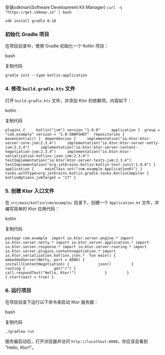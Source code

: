 安装sdkman(Software Development Kit Manager)
`curl -s "https://get.sdkman.io" | bash`

```
sdk install gradle 8.10
```
### 初始化 Gradle 项目

在项目目录中，使用 Gradle 初始化一个 Kotlin 项目：

bash

复制代码

`gradle init --type kotlin-application`

### 4. 修改 `build.gradle.kts` 文件

打开 `build.gradle.kts` 文件，并添加 Ktor 的依赖项。内容如下：

kotlin

复制代码

`plugins {     kotlin("jvm") version "1.9.0"     application }  group = "com.example" version = "1.0-SNAPSHOT"  repositories {     mavenCentral() }  dependencies {     implementation("io.ktor:ktor-server-core-jvm:2.3.4")     implementation("io.ktor:ktor-server-netty-jvm:2.3.4")     implementation("io.ktor:ktor-server-content-negotiation-jvm:2.3.4")     implementation("io.ktor:ktor-serialization-kotlinx-json-jvm:2.3.4")     testImplementation("io.ktor:ktor-server-tests-jvm:2.3.4")     testImplementation("org.jetbrains.kotlin:kotlin-test-junit:1.9.0") }  application {     mainClass.set("com.example.ApplicationKt") }  tasks.withType<org.jetbrains.kotlin.gradle.tasks.KotlinCompile> {     kotlinOptions.jvmTarget = "17" }`

### 5. 创建 Ktor 入口文件

在 `src/main/kotlin/com/example/` 目录下，创建一个 `Application.kt` 文件，并编写简单的 Ktor 应用代码：

kotlin

复制代码

`package com.example  import io.ktor.server.engine.* import io.ktor.server.netty.* import io.ktor.server.application.* import io.ktor.server.response.* import io.ktor.server.routing.* import io.ktor.server.plugins.contentnegotiation.* import io.ktor.serialization.kotlinx.json.*  fun main() {     embeddedServer(Netty, port = 8080) {         install(ContentNegotiation) {             json()         }         routing {             get("/") {                 call.respondText("Hello, Ktor!")             }         }     }.start(wait = true) }`

### 6. 运行项目

在项目目录下运行以下命令来启动 Ktor 服务器：

bash

复制代码

`./gradlew run`

服务器启动后，打开浏览器并访问 `http://localhost:8080`，你应该会看到 "Hello, Ktor!"。